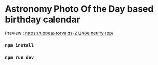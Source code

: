 # Astronomy Photo Of the Day based birthday calendar

Preview : https://upbeat-torvalds-21248e.netlify.app/

### `npm install`

### `npm run dev`
